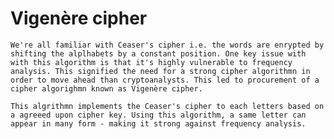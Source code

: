 # Vigenère cipher

    We're all familiar with Ceaser's cipher i.e. the words are enrypted by shifting the alplhabets by a constant position. One key issue with with this algorithm is that it's highly vulnerable to frequency analysis. This signified the need for a strong cipher algorithmn in order to move ahead than cryptoanalysts. This led to procurement of a cipher algorighmn known as Vigenère cipher. 

    This algrithmn implements the Ceaser's cipher to each letters based on a agreeed upon cipher key. Using this algorithm, a same letter can appear in many form - making it strong against frequency analysis.
